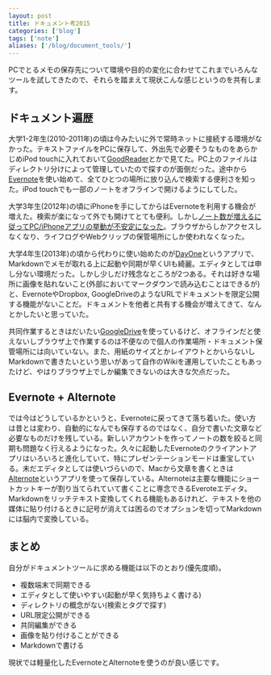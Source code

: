```yaml
---
layout: post
title: ドキュメント考2015
categories: ['blog']
tags: ['note']
aliases: ['/blog/document_tools/']
---
```


PCでとるメモの保存先について環境や目的の変化に合わせてこれまでいろんなツールを試してきたので、それらを踏まえて現状こんな感じというのを共有します。

## ドキュメント遍歴

大学1-2年生(2010-2011年)の頃は今みたいに外で常時ネットに接続する環境がなかった。テキストファイルをPCに保存して、外出先で必要そうなものをあらかじめiPod touchに入れておいて[GoodReader](http://www.goodreader.com/)とかで見てた。PC上のファイルはディレクトリ分けによって管理していたので探すのが面倒だった。途中から[Evernote](https://www.evernote.com/)を使い始めて、全てひとつの場所に放り込んで検索する便利さを知った。iPod touchでも一部のノートをオフラインで開けるようにしてした。

大学3年生(2012年)の頃にiPhoneを手にしてからはEvernoteを利用する機会が増えた。検索が楽になって外でも開けてとても便利。しかし[ノート数が増えるに従ってPC/iPhoneアプリの挙動が不安定になった](http://markovlabo.net/?p=1165)。ブラウザからしかアクセスしなくなり、ライフログやWebクリップの保管場所にしか使われなくなった。

大学4年生(2013年)の頃から代わりに使い始めたのが[DayOne](http://dayoneapp.com/)というアプリで、Markdownでメモが取れる上に起動や同期が早くUIも綺麗。エディタとしては申し分ない環境だった。しかし少しだけ残念なところが2つある。それは好きな場所に画像を貼れないこと(外部においてマークダウンで読み込むことはできるが)と、EvernoteやDropbox, GoogleDriveのようなURLでドキュメントを限定公開する機能がないことだ。ドキュメントを他者と共有する機会が増えてきて、なんとかしたいと思っていた。

共同作業するときはだいたい[GoogleDrive](https://www.google.com/intl/ja/drive/)を使っているけど、オフラインだと使えないしブラウザ上で作業するのは不便なので個人の作業場所・ドキュメント保管場所には向いていない。また、用紙のサイズとかレイアウトとかいらないしMarkdownで書きたいという思いがあって自作のWikiを運用していたこともあったけど、やはりブラウザ上でしか編集できないのは大きな欠点だった。

## Evernote + Alternote

では今はどうしているかというと、Evernoteに戻ってきて落ち着いた。使い方は昔とは変わり、自動的になんでも保存するのではなく、自分で書いた文章など必要なものだけを残している。新しいアカウントを作ってノートの数を絞ると同期も問題なく行えるようになった。久々に起動したEvernoteのクライアントアプリはいろいろと進化していて、特にプレゼンテーションモードは重宝している。未だエディタとしては使いづらいので、Macから文章を書くときは[Alternote](http://alternoteapp.com/)というアプリを使って保存している。Alternoteは主要な機能にショートカットキーが割り当てられていて書くことに専念できるEveroteエディタ。Markdownをリッチテキスト変換してくれる機能もあるけれど、テキストを他の媒体に貼り付けるときに記号が消えては困るのでオプションを切ってMarkdownには脳内で変換している。

## まとめ

自分がドキュメントツールに求める機能は以下のとおり(優先度順)。

* 複数端末で同期できる
* エディタとして使いやすい(起動が早く気持ちよく書ける)
* ディレクトリの概念がない(検索とタグで探す)
* URL限定公開ができる
* 共同編集ができる
* 画像を貼り付けることができる
* Markdownで書ける

現状では軽量化したEvernoteとAlternoteを使うのが良い感じです。